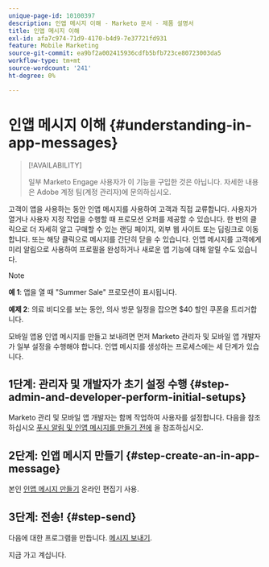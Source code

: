 ```yaml
---
unique-page-id: 10100397
description: 인앱 메시지 이해 - Marketo 문서 - 제품 설명서
title: 인앱 메시지 이해
exl-id: afa7c974-71d9-4170-b4d9-7e37721fd931
feature: Mobile Marketing
source-git-commit: ea9bf2a002415936cdfb5bfb723ce80723003da5
workflow-type: tm+mt
source-wordcount: '241'
ht-degree: 0%

---
```


# 인앱 메시지 이해 {#understanding-in-app-messages}

>[!AVAILABILITY]
>
>
>일부 Marketo Engage 사용자가 이 기능을 구입한 것은 아닙니다. 자세한 내용은 Adobe 계정 팀(계정 관리자)에 문의하십시오.

고객이 앱을 사용하는 동안 인앱 메시지를 사용하여 고객과 직접 교류합니다. 사용자가 열거나 사용자 지정 작업을 수행할 때 프로모션 오퍼를 제공할 수 있습니다. 한 번의 클릭으로 더 자세히 알고 구매할 수 있는 랜딩 페이지, 외부 웹 사이트 또는 딥링크로 이동합니다. 또는 해당 클릭으로 메시지를 간단히 닫을 수 있습니다.  인앱 메시지를 고객에게 미리 알림으로 사용하여 프로필을 완성하거나 새로운 앱 기능에 대해 알릴 수도 있습니다.

>[!NOTE]
>
>**예 1**: 앱을 열 때 &quot;Summer Sale&quot; 프로모션이 표시됩니다.
>
>**예제 2**: 의료 비디오를 보는 동안, 의사 방문 일정을 잡으면 $40 할인 쿠폰을 트리거합니다.

모바일 앱용 인앱 메시지를 만들고 보내려면 먼저 Marketo 관리자 및 모바일 앱 개발자가 일부 설정을 수행해야 합니다.  인앱 메시지를 생성하는 프로세스에는 세 단계가 있습니다.

## 1단계: 관리자 및 개발자가 초기 설정 수행 {#step-admin-and-developer-perform-initial-setups}

Marketo 관리 및 모바일 앱 개발자는 함께 작업하여 사용자를 설정합니다. 다음을 참조하십시오 [푸시 알림 및 인앱 메시지를 만들기 전에](/help/marketo/product-docs/mobile-marketing/admin/before-you-create-push-notifications-and-in-app-messages.md) 을 참조하십시오.

## 2단계: 인앱 메시지 만들기 {#step-create-an-in-app-message}

본인 [인앱 메시지 만들기](/help/marketo/product-docs/mobile-marketing/in-app-messages/creating-in-app-messages/create-an-in-app-message.md) 온라인 편집기 사용.

## 3단계: 전송! {#step-send}

다음에 대한 프로그램을 만듭니다. [메시지 보내기](/help/marketo/product-docs/mobile-marketing/in-app-messages/sending-your-in-app-message/send-your-in-app-message.md).

지금 가고 계십니다.
